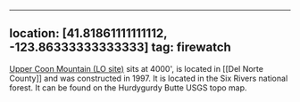 
---
location: [41.81861111111112, -123.86333333333333]
tag: firewatch
---

[Upper Coon Mountain (LO site)](http://www.peakbagging.com/CALookoutPhotos/UpperCoonMtn.html) sits at 4000', is located in [[Del Norte County]] and was constructed in 1997. It is located in the Six Rivers national forest. It can be found on the Hurdygurdy Butte USGS topo map.
